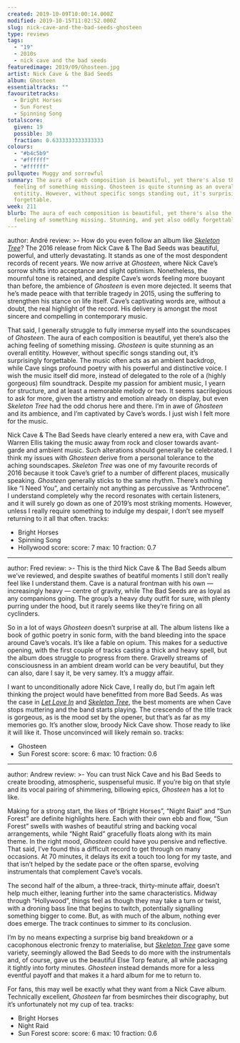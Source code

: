 ```yaml
---
created: 2019-10-09T10:00:14.000Z
modified: 2019-10-15T11:02:52.000Z
slug: nick-cave-and-the-bad-seeds-ghosteen
type: reviews
tags:
  - "19"
  - 2010s
  - nick cave and the bad seeds
featuredimage: 2019/09/Ghosteen.jpg
artist: Nick Cave & the Bad Seeds
album: Ghosteen
essentialtracks: ""
favouritetracks:
  - Bright Horses
  - Sun Forest
  - Spinning Song
totalscore:
  given: 19
  possible: 30
  fraction: 0.6333333333333333
colours:
  - "#b4c5b9"
  - "#ffffff"
  - "#ffffff"
pullquote: Muggy and sorrowful
summary: The aura of each composition is beautiful, yet there's also the aching
  feeling of something missing. Ghosteen is quite stunning as an overall
  entitity. However, without specific songs standing out, it's surprisingly
  forgettable.
week: 211
blurb: The aura of each composition is beautiful, yet there's also the aching
  feeling of something missing. Stunning, and yet also oddly forgettable.
---
```

author: André
review: >-
  How do you even follow an album like [*Skeleton
  Tree*](<https://audioxide.com/reviews/nick-cave-and-the-bad-seeds-skeleton-tree/>)?
  The 2016 release from Nick Cave & The Bad Seeds was beautiful, powerful, and
  utterly devastating. It stands as one of the most despondent records of recent
  years. We now arrive at *Ghosteen*, where Nick Cave’s sorrow shifts into
  acceptance and slight optimism. Nonetheless, the mournful tone is retained,
  and despite Cave’s words feeling more buoyant than before, the ambience of
  *Ghosteen* is even more dejected. It seems that he’s made peace with that
  terrible tragedy in 2015, using the suffering to strengthen his stance on life
  itself. Cave’s captivating words are, without a doubt, the real highlight of
  the record. His delivery is amongst the most sincere and compelling in
  contemporary music.


  That said, I generally struggle to fully immerse myself into the soundscapes of *Ghosteen*. The aura of each composition is beautiful, yet there’s also the aching feeling of something missing. *Ghosteen* is quite stunning as an overall entitity. However, without specific songs standing out, it’s surprisingly forgettable. The music often acts as an ambient backdrop, while Cave sings profound poetry with his powerful and distinctive voice. I wish the music itself did more, instead of delegated to the role of a (highly gorgeous) film soundtrack. Despite my passion for ambient music, I yearn for structure, and at least a memorable melody or two. It seems sacrilegious to ask for more, given the artistry and emotion already on display, but even *Skeleton Tree* had the odd chorus here and there. I’m in awe of *Ghosteen* and its ambience, and I’m captivated by Cave’s words. I just wish I felt more for the music.


  Nick Cave & The Bad Seeds have clearly entered a new era, with Cave and Warren Ellis taking the music away from rock and closer towards avant-garde and ambient music. Such alterations should generally be celebrated. I think my issues with *Ghosteen* derive from a personal tolerance to the aching soundscapes. *Skeleton Tree* was one of my favourite records of 2016 because it took Cave’s grief to a number of different places, musically speaking. *Ghosteen* generally sticks to the same rhythm. There’s nothing like “I Need You”, and certainly not anything as percussive as “Anthrocene”. I understand completely why the record resonates with certain listeners, and it will surely go down as one of 2019’s most striking moments. However, unless I really require something to indulge my despair, I don’t see myself returning to it all that often.
tracks:
  - Bright Horses
  - ­­Spinning Song
  - ­­Hollywood
score:
  score: 7
  max: 10
  fraction: 0.7
---
author: Fred
review: >-
  This is the third Nick Cave & The Bad Seeds album we’ve reviewed, and despite
  swathes of beatiful moments I still don’t really feel like I understand them.
  Cave is a natural frontman with his own — increasingly heavy — centre of
  gravity, while The Bad Seeds are as loyal as any companions going. The group’s
  a heavy duty outfit for sure, with plenty purring under the hood, but it
  rarely seems like they’re firing on all cyclinders.

  So in a lot of ways *Ghosteen* doesn’t surprise at all. The album listens like a book of gothic poetry in sonic form, with the band bleeding into the space around Cave’s vocals. It’s like a fable on opium. This makes for a seductive opening, with the first couple of tracks casting a thick and heavy spell, but the album does struggle to progress from there. Gravelly streams of consciousness in an ambient dream world can be very beautiful, but they can also, dare I say it, be very samey. It’s a muggy affair.

  I want to unconditionally adore Nick Cave, I really do, but I’m again left thinking the project would have benefitted from more Bad Seeds. As was the case in [*Let Love In*](<https://audioxide.com/reviews/nick-cave-and-the-bad-seeds-let-love-in/>) and [*Skeleton Tree*](<https://audioxide.com/reviews/nick-cave-and-the-bad-seeds-skeleton-tree/>), the best moments are when Cave stops muttering and the band starts playing. The crescendo of the title track is gorgeous, as is the mood set by the opener, but that’s as far as my memories go. It’s another slow, broody Nick Cave show. Those ready to like it will like it. Those unconvinced will likely remain so.
tracks:
  - Ghosteen
  - ­­Sun Forest
score:
  score: 6
  max: 10
  fraction: 0.6
---
author: Andrew
review: >-
  You can trust Nick Cave and his Bad Seeds to create brooding, atmospheric,
  suspenseful music. If you’re big on that style and its vocal pairing of
  shimmering, billowing epics, *Ghosteen* has a lot to like.


  Making for a strong start, the likes of “Bright Horses”, “Night Raid” and “Sun Forest” are definite highlights here. Each with their own ebb and flow, “Sun Forest” swells with washes of beautiful string and backing vocal arrangements, while “Night Raid” gracefully floats along with its main theme. In the right mood, *Ghosteen* could have you pensive and reflective. That said, I’ve found this a difficult record to get through on many occasions. At 70 minutes, it delays its exit a touch too long for my taste, and that isn’t helped by the sedate pace or the often sparse, evolving instrumentals that complement Cave’s vocals.


  The second half of the album, a three-track, thirty-minute affair, doesn’t help much either, leaning further into the same characteristics. Midway through “Hollywood”, things feel as though they may take a turn or twist, with a droning bass line that begins to twitch, potentially signalling something bigger to come. But, as with much of the album, nothing ever does emerge. The track continues to simmer to its conclusion.


  I’m by no means expecting a surprise big band breakdown or a cacophonous electronic frenzy to materialise, but [*Skeleton Tree*](<https://audioxide.com/reviews/nick-cave-and-the-bad-seeds-skeleton-tree/>) gave some variety, seemingly allowed the Bad Seeds to do more with the instrumentals and, of course, gave us the beautiful Else Torp feature, all while packaging it tightly into forty minutes. *Ghosteen* instead demands more for a less eventful payoff and that makes it a hard album for me to return to.


  For fans, this may well be exactly what they want from a Nick Cave album. Technically excellent, *Ghosteen* far from besmirches their discography, but it’s unfortunately not my cup of tea.
tracks:
  - Bright Horses
  - ­­Night Raid
  - ­­Sun Forest
score:
  score: 6
  max: 10
  fraction: 0.6
